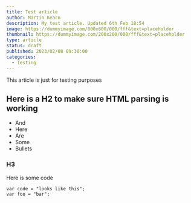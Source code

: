 ```yaml
---
title: Test article
author: Martin Kearn
description: My test article. Updated 6th Feb 18:54
image: https://dummyimage.com/800x600/000/fff&text=placeholder
thumbnail: https://dummyimage.com/200x200/000/fff&text=placeholder
type: article
status: draft
published: 2023/02/08 09:30:00
categories: 
  - Testing
---
```


This article is just for testing purposes

## Here is a H2 to make sure HTML parsing is working
- And
- Here
- Are
- Some
- Bullets

### H3

Here is some code
```
var code = "looks like this";
var foo = "bar";
```
